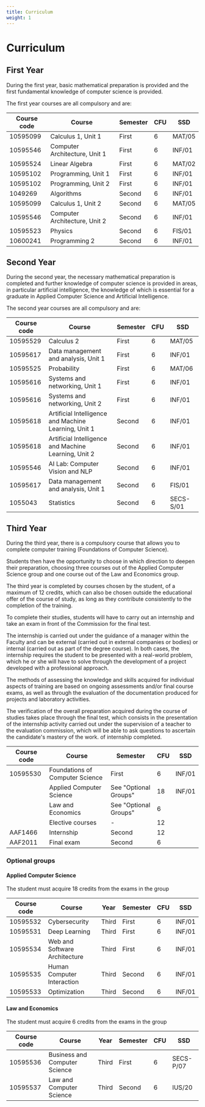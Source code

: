 ```yaml
---
title: Curriculum
weight: 1
---
```


# Curriculum

## First Year

During the first year, basic mathematical preparation is provided and the first fundamental knowledge of computer science is provided.

The first year courses are all compulsory and are:

| Course code | Course                        | Semester | CFU | SSD    |
| ----------- | ----------------------------- | -------- | --- | ------ |
| 10595099    | Calculus 1, Unit 1            | First    | 6   | MAT/05 |
| 10595546    | Computer Architecture, Unit 1 | First    | 6   | INF/01 |
| 10595524    | Linear Algebra                | First    | 6   | MAT/02 |
| 10595102    | Programming, Unit 1           | First    | 6   | INF/01 |
| 10595102    | Programming, Unit 2           | First    | 6   | INF/01 |
| 1049269     | Algorithms                    | Second   | 6   | INF/01 |
| 10595099    | Calculus 1, Unit 2            | Second   | 6   | MAT/05 |
| 10595546    | Computer Architecture, Unit 2 | Second   | 6   | INF/01 |
| 10595523    | Physics                       | Second   | 6   | FIS/01 |
| 10600241    | Programming 2                 | Second   | 6   | INF/01 |


## Second Year

During the second year, the necessary mathematical preparation is completed and further knowledge of computer science is provided in areas, in particular artificial intelligence, the knowledge of which is essential for a graduate in Applied Computer Science and Artificial Intelligence.

The second year courses are all compulsory and are:

| Course code | Course                                               | Semester | CFU | SSD       |
| ----------- | ---------------------------------------------------- | -------- | --- | --------- |
| 10595529    | Calculus 2                                           | First    | 6   | MAT/05    |
| 10595617    | Data management and analysis, Unit 1                 | First    | 6   | INF/01    |
| 10595525    | Probability                                          | First    | 6   | MAT/06    |
| 10595616    | Systems and networking, Unit 1                       | First    | 6   | INF/01    |
| 10595616    | Systems and networking, Unit 2                       | First    | 6   | INF/01    |
| 10595618    | Artificial Intelligence and Machine Learning, Unit 1 | Second   | 6   | INF/01    |
| 10595618    | Artificial Intelligence and Machine Learning, Unit 2 | Second   | 6   | INF/01    |
| 10595546    | AI Lab: Computer Vision and NLP                      | Second   | 6   | INF/01    |
| 10595617    | Data management and analysis, Unit 1                 | Second   | 6   | FIS/01    |
| 1055043     | Statistics                                           | Second   | 6   | SECS-S/01 |


## Third Year

During the third year, there is a compulsory course that allows you to complete computer training (Foundations of Computer Science).

Students then have the opportunity to choose in which direction to deepen their preparation, choosing three courses out of the Applied Computer Science group and one course out of the Law and Economics group.

The third year is completed by courses chosen by the student, of a maximum of 12 credits, which can also be chosen outside the educational offer of the course of study, as long as they contribute consistently to the completion of the training.

To complete their studies, students will have to carry out an internship and take an exam in front of the Commission for the final test.

The internship is carried out under the guidance of a manager within the Faculty and can be external (carried out in external companies or bodies) or internal (carried out as part of the degree course). In both cases, the internship requires the student to be presented with a real-world problem, which he or she will have to solve through the development of a project developed with a professional approach.

The methods of assessing the knowledge and skills acquired for individual aspects of training are based on ongoing assessments and/or final course exams, as well as through the evaluation of the documentation produced for projects and laboratory activities.

The verification of the overall preparation acquired during the course of studies takes place through the final test, which consists in the presentation of the internship activity carried out under the supervision of a teacher to the evaluation commission, which will be able to ask questions to ascertain the candidate's mastery of the work. of internship completed.

| Course code | Course                          | Semester              | CFU | SSD    |
| ----------- |---------------------------------|-----------------------| --- | ------ |
| 10595530    | Foundations of Computer Science | First                 | 6   | INF/01 |
|             | Applied Computer Science        | See "Optional Groups" | 18  | INF/01 |
|             | Law and Economics               | See "Optional Groups" | 6   |        |
|             | Elective courses                | -                     | 12  |        |
| AAF1466     | Internship                      | Second                | 12  |        |
| AAF2011     | Final exam                      | Second                | 6   |        |


### Optional groups

#### Applied Computer Science

The student must acquire 18 credits from the exams in the group

| Course code | Course                        | Year  | Semester | CFU | SSD    |
| ----------- |-------------------------------| ----- | -------- | --- | ------ |
| 10595532    | Cybersecurity                 | Third | First    | 6   | INF/01 |
| 10595531    | Deep Learning                 | Third | First    | 6   | INF/01 |
| 10595534    | Web and Software Architecture | Third | First    | 6   | INF/01 |
| 10595535    | Human Computer Interaction    | Third | Second   | 6   | INF/01 |
| 10595533    | Optimization                  | Third | Second   | 6   | INF/01 |

#### Law and Economics

The student must acquire 6 credits from the exams in the group

| Course code | Course                        | Year  | Semester | CFU | SSD       |
| ----------- | ----------------------------- | ----- |----------| --- | --------- |
| 10595536    | Business and Computer Science | Third | First    | 6   | SECS-P/07 |
| 10595537    | Law and Computer Science      | Third | Second   | 6   | IUS/20    |
